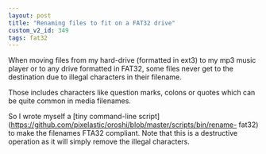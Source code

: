 ```yaml
---
layout: post
title: "Renaming files to fit on a FAT32 drive"
custom_v2_id: 349
tags: fat32
---
```


When moving files from my hard-drive (formatted in ext3) to my mp3 music
player or to any drive formatted in FAT32, some files never get to the
destination due to illegal characters in their filename.

Those includes characters like question marks, colons or quotes which can be
quite common in media filenames.

So I wrote myself a [tiny command-line
script](https://github.com/pixelastic/oroshi/blob/master/scripts/bin/rename-
fat32) to make the filenames FTA32 compliant. Note that this is a destructive
operation as it will simply remove the illegal characters.